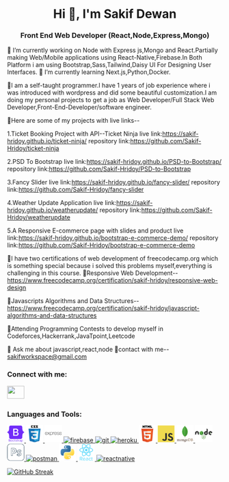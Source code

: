 <h1 align="center">Hi 👋, I'm Sakif Dewan</h1>
<h3 align="center">Front End Web Developer (React,Node,Express,Mongo)</h3>
🔭 I’m currently working on Node with Express js,Mongo and React.Partially making Web/Mobile applications using React-Native,Firebase.In Both Platform i am using Bootstrap,Sass,Tailwind,Daisy UI For Designing User Interfaces.
🌱 I’m currently learning Next.js,Python,Docker.

🌱I am a self-taught programmer.I have 1 years of job experience where i was introduced with wordpress and did some beautiful customization.I am doing my personal projects to get a job as Web Developer/Full Stack Web Developer,Front-End-Developer/software engineer.

🌱Here are some of my projects with live links--

1.Ticket Booking Project with API--Ticket Ninja
live link:https://sakif-hridoy.github.io/ticket-ninja/
repository link:https://github.com/Sakif-Hridoy/ticket-ninja

2.PSD To Bootstrap
live link:https://sakif-hridoy.github.io/PSD-to-Bootstrap/
repository link:https://github.com/Sakif-Hridoy/PSD-to-Bootstrap

3.Fancy Slider
live link:https://sakif-hridoy.github.io/fancy-slider/
repository link:https://github.com/Sakif-Hridoy/fancy-slider

4.Weather Update Application
live link:https://sakif-hridoy.github.io/weatherupdate/
repository link:https://github.com/Sakif-Hridoy/weatherupdate

5.A Responsive E-commerce page with slides and product
live link:https://sakif-hridoy.github.io/bootstrap-e-commerce-demo/
repository link:https://github.com/Sakif-Hridoy/bootstrap-e-commerce-demo




🌱I have two certifications of web development of freecodecamp.org which is something special because i solved this problems myself,everything is challenging in this course.
🌱Responsive Web Development-- 
https://www.freecodecamp.org/certification/sakif-hridoy/responsive-web-design

🌱Javascripts Algorithms and Data Structures--
https://www.freecodecamp.org/certification/sakif-hridoy/javascript-algorithms-and-data-structures

🌱Attending Programming Contests to develop myself in Codeforces,Hackerrank,JavaTpoint,Leetcode

💬 Ask me about javascript,react,node
🌱contact with me-- sakifworkspace@gmail.com
<h3 align="left">Connect with me:</h3>
<p align="left">
<a href="https://www.linkedin.com/in/sakif-hridoy/" target="blank"><img src="https://i.ibb.co/vhW1c0Q/174857.png"" height="30" width="40" /></a>
</p>
<h3 align="left">Languages and Tools:</h3>
<p align="left"> <a href="https://getbootstrap.com" target="_blank"> <img src="https://raw.githubusercontent.com/devicons/devicon/master/icons/bootstrap/bootstrap-plain-wordmark.svg" alt="bootstrap" width="40" height="40"/> </a> <a href="https://www.w3schools.com/css/" target="_blank"> <img src="https://raw.githubusercontent.com/devicons/devicon/master/icons/css3/css3-original-wordmark.svg" alt="css3" width="40" height="40"/> </a> <a href="https://expressjs.com" target="_blank"> <img src="https://raw.githubusercontent.com/devicons/devicon/master/icons/express/express-original-wordmark.svg" alt="express" width="40" height="40"/> </a> <a href="https://firebase.google.com/" target="_blank"> <img src="https://www.vectorlogo.zone/logos/firebase/firebase-icon.svg" alt="firebase" width="40" height="40"/> </a> <a href="https://git-scm.com/" target="_blank"> <img src="https://www.vectorlogo.zone/logos/git-scm/git-scm-icon.svg" alt="git" width="40" height="40"/> </a> <a href="https://heroku.com" target="_blank"> <img src="https://www.vectorlogo.zone/logos/heroku/heroku-icon.svg" alt="heroku" width="40" height="40"/> </a> <a href="https://www.w3.org/html/" target="_blank"> <img src="https://raw.githubusercontent.com/devicons/devicon/master/icons/html5/html5-original-wordmark.svg" alt="html5" width="40" height="40"/> </a> <a href="https://developer.mozilla.org/en-US/docs/Web/JavaScript" target="_blank"> <img src="https://raw.githubusercontent.com/devicons/devicon/master/icons/javascript/javascript-original.svg" alt="javascript" width="40" height="40"/> </a> <a href="https://www.mongodb.com/" target="_blank"> <img src="https://raw.githubusercontent.com/devicons/devicon/master/icons/mongodb/mongodb-original-wordmark.svg" alt="mongodb" width="40" height="40"/> </a> <a href="https://nodejs.org" target="_blank"> <img src="https://raw.githubusercontent.com/devicons/devicon/master/icons/nodejs/nodejs-original-wordmark.svg" alt="nodejs" width="40" height="40"/> </a> <a href="https://www.photoshop.com/en" target="_blank"> <img src="https://raw.githubusercontent.com/devicons/devicon/master/icons/photoshop/photoshop-line.svg" alt="photoshop" width="40" height="40"/> </a> <a href="https://postman.com" target="_blank"> <img src="https://www.vectorlogo.zone/logos/getpostman/getpostman-icon.svg" alt="postman" width="40" height="40"/> </a> <a href="https://www.python.org" target="_blank"> <img src="https://raw.githubusercontent.com/devicons/devicon/master/icons/python/python-original.svg" alt="python" width="40" height="40"/> </a> <a href="https://reactjs.org/" target="_blank"> <img src="https://raw.githubusercontent.com/devicons/devicon/master/icons/react/react-original-wordmark.svg" alt="react" width="40" height="40"/> </a> <a href="https://reactnative.dev/" target="_blank"> <img src="https://reactnative.dev/img/header_logo.svg" alt="reactnative" width="40" height="40"/> </a> </p>

<a href="https://git.io/streak-stats"><img src="https://streak-stats.demolab.com?user=Sakif-Hridoy" alt="GitHub Streak" /></a>

